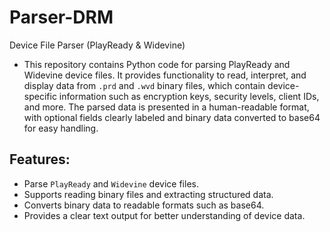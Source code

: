 # Parser-DRM
Device File Parser (PlayReady &amp; Widevine)

- This repository contains Python code for parsing PlayReady and Widevine device files. It provides functionality to read, interpret, and display data from `.prd` and `.wvd` binary files, which contain device-specific information such as encryption keys, security levels, client IDs, and more. The parsed data is presented in a human-readable format, with optional fields clearly labeled and binary data converted to base64 for easy handling.

## Features:
- Parse `PlayReady` and `Widevine` device files.
- Supports reading binary files and extracting structured data.
- Converts binary data to readable formats such as base64.
- Provides a clear text output for better understanding of device data.


